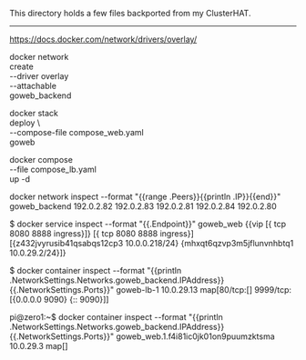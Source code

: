 This directory holds a few files backported from my ClusterHAT.

----

https://docs.docker.com/network/drivers/overlay/

docker network \
  create \
  --driver overlay \
  --attachable \
  goweb_backend

docker stack \
  deploy \	
  --compose-file compose_web.yaml \
  goweb

docker compose \
  --file compose_lb.yaml \
  up -d



docker network inspect --format "{{range .Peers}}{{println .IP}}{{end}}" goweb_backend
192.0.2.82
192.0.2.83
192.0.2.81
192.0.2.84
192.0.2.80


$ docker service inspect --format "{{.Endpoint}}" goweb_web
{{vip [{ tcp 8080 8888 ingress}]} [{ tcp 8080 8888 ingress}] [{z432jvyrusib41qsabqs12cp3 10.0.0.218/24} {mhxqt6qzvp3m5jflunvnhbtq1 10.0.29.2/24}]}


$ docker container inspect --format "{{println .NetworkSettings.Networks.goweb_backend.IPAddress}}{{.NetworkSettings.Ports}}" goweb-lb-1
10.0.29.13
map[80/tcp:[] 9999/tcp:[{0.0.0.0 9090} {:: 9090}]]


pi@zero1:~$ docker container inspect --format "{{println .NetworkSettings.Networks.goweb_backend.IPAddress}}{{.NetworkSettings.Ports}}" goweb_web.1.f4i81ic0jk01on9puumzktsma
10.0.29.3
map[]

